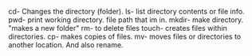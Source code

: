 cd- Changes the directory (folder).
ls- list directory contents or file info.
pwd- print working directory. file path that im in.
mkdir- make directory. "makes a new folder"
rm- to delete files
touch- creates files within directories.
cp- makes copies of files.
mv- moves files or directories to another location. And also rename.